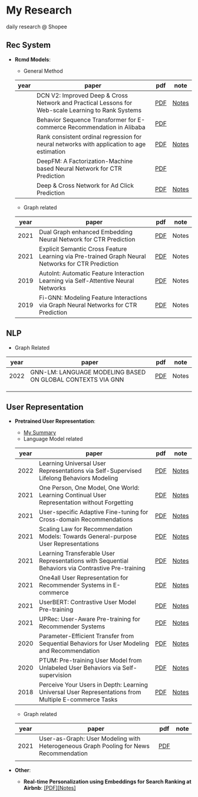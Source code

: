 # My Research

daily research @ Shopee 

## Rec System

- **Rcmd Models**:

  - General Method
  
  | year | paper                                                        | pdf                                         | note                  |
  | ---- | ------------------------------------------------------------ | ------------------------------------------- | --------------------- |
  |      | DCN V2: Improved Deep & Cross Network and Practical Lessons for Web-scale Learning to Rank Systems | [PDF](https://arxiv.org/pdf/2008.13535.pdf) | [Notes](./rec/dcn.md) |
  |      | Behavior Sequence Transformer for E-commerce Recommendation in Alibaba | [PDF](https://arxiv.org/abs/1905.06874)     |                       |
  |      | Rank consistent ordinal regression for neural networks with application to age estimation | [PDF](https://arxiv.org/pdf/1901.07884.pdf) | [Notes](./rec/dcn.md) |
  |      | DeepFM: A Factorization-Machine based Neural Network for CTR Prediction | [PDF](https://arxiv.org/pdf/1703.04247.pdf) |                       |
  |      | Deep & Cross Network for Ad Click Prediction                 | [PDF](https://arxiv.org/pdf/1708.05123.pdf) | [Notes](./rec/dcn.md) |
  
  - Graph related
  
  | year | paper                                                        | pdf                                         | note  |
  | ---- | ------------------------------------------------------------ | ------------------------------------------- | ----- |
  | 2021 | Dual Graph enhanced Embedding Neural Network for CTR Prediction | [PDF](https://arxiv.org/pdf/2106.00314.pdf) | Notes |
  | 2021 | Explicit Semantic Cross Feature Learning via Pre-trained Graph Neural Networks for CTR Prediction | [PDF](https://arxiv.org/pdf/2105.07752.pdf)                                     | Notes |
  | 2019 | AutoInt: Automatic Feature Interaction Learning via Self-Attentive Neural Networks | [PDF](https://arxiv.org/pdf/1810.11921.pdf) | Notes |
  | 2019 | Fi-GNN: Modeling Feature Interactions via Graph Neural Networks for CTR Prediction | [PDF](https://arxiv.org/pdf/1910.05552.pdf) | Notes |
  



## NLP

- Graph Related

| year | paper                                                      | pdf                                         | note  |
| ---- | ---------------------------------------------------------- | ------------------------------------------- | ----- |
| 2022 | GNN-LM: LANGUAGE MODELING BASED ON GLOBAL CONTEXTS VIA GNN | [PDF](https://arxiv.org/pdf/2110.08743.pdf) | Notes |
|      |                                                            |                                             |       |
|      |                                                            |                                             |       |
|      |                                                            |                                             |       |



## User Representation  

- **Pretrained User Representation**:
  
  - [My Summary](./User/my_summary.md)
  - Language Model related
  
  | year | paper                                                        | pdf                                                         | note                            |
  | ---- | ------------------------------------------------------------ | ----------------------------------------------------------- | ------------------------------- |
  | 2022 | Learning Universal User Representations via Self-Supervised Lifelong Behaviors Modeling | [PDF](https://openreview.net/pdf?id=YTtMaJUN_uc)            | [Notes](./User/lifelonge_ur.md) |
  | 2021 | One Person, One Model, One World: Learning Continual User Representation without Forgetting | [PDF](https://arxiv.org/pdf/2009.13724.pdf)                 | [Notes](./User/depth.md)        |
  | 2021 | User-specific Adaptive Fine-tuning for Cross-domain Recommendations | [PDF](https://arxiv.org/pdf/2106.07864.pdf)                 | [Notes](./User/us_rec.md)       |
  | 2021 | Scaling Law for Recommendation Models: Towards General-purpose User Representations | [PDF](https://arxiv.org/pdf/2111.11294.pdf)                 | [Notes](./User/gpur.md)         |
  | 2021 | Learning Transferable User Representations with Sequential Behaviors via Contrastive Pre-training | [PDF](https://xinxin-me.github.io/papers/ICDM2021.pdf)      | [Notes](./User/tur.md)          |
  | 2021 | One4all User Representation for Recommender Systems in E-commerce | [PDF](https://arxiv.org/pdf/2106.00573.pdf)                 | [Notes](./User/shopperbert.md)  |
  | 2021 | UserBERT: Contrastive User Model Pre-training                | [PDF](https://arxiv.org/pdf/2109.01274.pdf)                 | [Notes](./User/userbert.md)     |
  | 2021 | UPRec: User-Aware Pre-training for Recommender Systems       | [PDF](https://arxiv.org/pdf/2102.10989.pdf)                 | [Notes](./User/uprec.md)        |
  | 2020 | Parameter-Efficient Transfer from Sequential Behaviors for User Modeling and Recommendation | [PDF](https://arxiv.org/pdf/2001.04253.pdf)                 | [Notes](./User/peter_rec.md)    |
  | 2020 | PTUM: Pre-training User Model from Unlabeled User Behaviors via Self-supervision | [PDF](https://aclanthology.org/2020.findings-emnlp.174.pdf) | [Notes](./User/ptum.md)         |
  | 2018 | Perceive Your Users in Depth: Learning Universal User Representations from Multiple E-commerce Tasks | [PDF](https://arxiv.org/pdf/1805.10727.pdf)                 | [Notes](./User/depth.md)        |
  
  - Graph related
  
  | year | paper                                                        | pdf                                                    | note |
  | ---- | ------------------------------------------------------------ | ------------------------------------------------------ | ---- |
  | 2021 | User-as-Graph: User Modeling with Heterogeneous Graph Pooling for News Recommendation | [PDF](https://www.ijcai.org/proceedings/2021/0224.pdf) |      |
  |      |                                                              |                                                        |      |
  
  
  
- **Other**:

  - **Real-time Personalization using Embeddings for Search Ranking at Airbnb**: [[PDF]](https://dl.acm.org/doi/pdf/10.1145/3219819.3219885)[[Notes]](./User/airbnb_emb.md)

  


